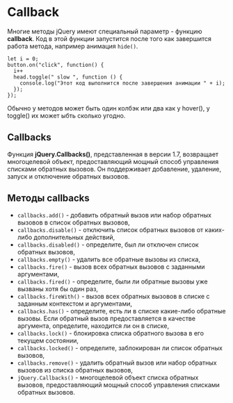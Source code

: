 # Callback

Многие методы jQuery имеют специальный параметр - функцию **callback**. Код в этой функции запустится после того как завершится работа метода, например анимация `hide()`.

    let i = 0;
    button.on("click", function() {
      i++
      head.toggle(" slow ", function () {
        console.log("Этот код выполнится после завершения анимации " + i);
      });
    });

Обычно у методов может быть один колбэк или два как у hover(), у toggle() их может ыбть сколько угодно.

## Callbacks
Функция **jQuery.Callbacks()**, представленная в версии 1.7, возвращает многоцелевой объект, предоставляющий мощный способ управления списками обратных вызовов. Он поддерживает добавление, удаление, запуск и отключение обратных вызовов.

## Методы callbacks
- `callbacks.add()` - добавить обратный вызов или набор обратных вызовов в список обратных вызовов,
- `callbacks.disable()` - отключить список обратных вызовов от каких-либо дополнительных действий,
- `callbacks.disabled()` - определите, был ли отключен список обратных вызовов,
- `callbacks.empty()` - удалить все обратные вызовы из списка,
- `callbacks.fire()` - вызов всех обратных вызовов с заданными аргументами,
- `callbacks.fired()` - определите, были ли обратные вызовы уже вызваны хотя бы один раз,
- `callbacks.fireWith()` - вызов всех обратных вызовов в списке с заданным контекстом и аргументами,
- `callbacks.has()` - определите, есть ли в списке какие-либо обратные вызовы. Если обратный вызов предоставляется в качестве аргумента, определите, находится ли он в списке,
- `callbacks.lock()` - блокировка списка обратного вызова в его текущем состоянии,
- `callbacks.locked()` - определите, заблокирован ли список обратных вызовов,
- `callbacks.remove()` - удалить обратный вызов или набор обратных вызовов из списка обратных вызовов,
- `jQuery.Callbacks()` - многоцелевой объект списка обратных вызовов, предоставляющий мощный способ управления списками обратных вызовов.
